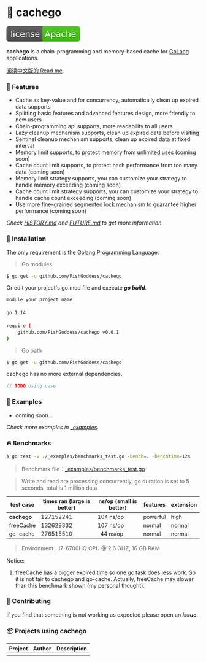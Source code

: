 # 📝 cachego

[![License](./license.svg)](https://www.apache.org/licenses/LICENSE-2.0.html)

**cachego** is a chain-programming and memory-based cache for [GoLang](https://golang.org) applications.

[阅读中文版的 Read me](./README.md).

### 🥇 Features

* Cache as key-value and for concurrency, automatically clean up expired data supports
* Splitting basic features and advanced features design, more friendly to new users
* Chain-programming api supports, more readability to all users
* Lazy cleanup mechanism supports, clean up expired data before visiting
* Sentinel cleanup mechanism supports, clean up expired data at fixed interval
* Memory limit supports, to protect memory from unlimited uses (coming soon)
* Cache count limit supports, to protect hash performance from too many data (coming soon)
* Memory limit strategy supports, you can customize your strategy to handle memory exceeding (coming soon)
* Cache count limit strategy supports, you can customize your strategy to handle cache count exceeding (coming soon)
* Use more fine-grained segmented lock mechanism to guarantee higher performance (coming soon)

_Check [HISTORY.md](./HISTORY.md) and [FUTURE.md](./FUTURE.md) to get more information._

### 🚀 Installation

The only requirement is the [Golang Programming Language](https://golang.org).

> Go modules

```bash
$ go get -u github.com/FishGoddess/cachego
```

Or edit your project's go.mod file and execute _**go build**_.

```bash
module your_project_name

go 1.14

require (
    github.com/FishGoddess/cachego v0.0.1
)
```

> Go path

```bash
$ go get -u github.com/FishGoddess/cachego
```

cachego has no more external dependencies.

```go
// TODO Using case
```

### 📖 Examples

* coming soon...

_Check more examples in [_examples](./_examples)._

### 🔥 Benchmarks

```bash
$ go test -v ./_examples/benchmarks_test.go -bench=. -benchtime=12s
```

> Benchmark file：[_examples/benchmarks_test.go](./_examples/benchmarks_test.go)

> Write and read are processing concurrently, gc duration is set to 5 seconds, total is 1 million data

| test case | times ran (large is better) |  ns/op (small is better) | features | extension |
| -----------|--------|-------------|-------------|-------------|
| **cachego** | 127152241 | 104 ns/op | powerful | high |
| freeCache | 132629332 | 107 ns/op | normal | normal |
| go-cache | 276515510 | &nbsp; 44 ns/op | normal | normal |

> Environment：I7-6700HQ CPU @ 2.6 GHZ, 16 GB RAM

Notice:
1. freeCache has a bigger expired time so one gc task does less work. So
it is not fair to cachego and go-cache. Actually, freeCache may slower than 
this benchmark shown (my personal thought).

### 👥 Contributing

If you find that something is not working as expected please open an _**issue**_.

### 📦 Projects using cachego

| Project | Author | Description |
| -----------|--------|-------------|
|  |  |  |


